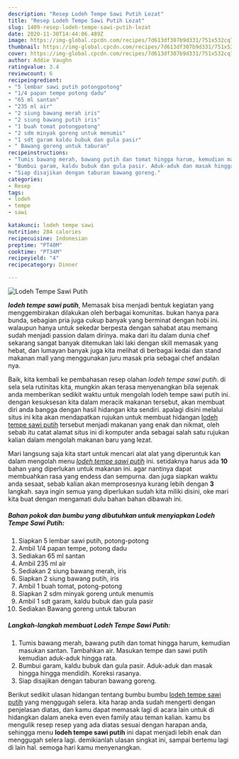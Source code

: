 ```yaml
---
description: "Resep Lodeh Tempe Sawi Putih Lezat"
title: "Resep Lodeh Tempe Sawi Putih Lezat"
slug: 1409-resep-lodeh-tempe-sawi-putih-lezat
date: 2020-11-30T14:44:06.489Z
image: https://img-global.cpcdn.com/recipes/7d613df307b9d331/751x532cq70/lodeh-tempe-sawi-putih-foto-resep-utama.jpg
thumbnail: https://img-global.cpcdn.com/recipes/7d613df307b9d331/751x532cq70/lodeh-tempe-sawi-putih-foto-resep-utama.jpg
cover: https://img-global.cpcdn.com/recipes/7d613df307b9d331/751x532cq70/lodeh-tempe-sawi-putih-foto-resep-utama.jpg
author: Addie Vaughn
ratingvalue: 3.4
reviewcount: 6
recipeingredient:
- "5 lembar sawi putih potongpotong"
- "1/4 papan tempe potong dadu"
- "65 ml santan"
- "235 ml air"
- "2 siung bawang merah iris"
- "2 siung bawang putih iris"
- "1 buah tomat potongpotong"
- "2 sdm minyak goreng untuk menumis"
- "1 sdt garam kaldu bubuk dan gula pasir"
- " Bawang goreng untuk taburan"
recipeinstructions:
- "Tumis bawang merah, bawang putih dan tomat hingga harum, kemudian masukan santan. Tambahkan air. Masukan tempe dan sawi putih kemudian aduk-aduk hingga rata."
- "Bumbui garam, kaldu bubuk dan gula pasir. Aduk-aduk dan masak hingga hingga mendidih. Koreksi rasanya."
- "Siap disajikan dengan taburan bawang goreng."
categories:
- Resep
tags:
- lodeh
- tempe
- sawi

katakunci: lodeh tempe sawi 
nutrition: 284 calories
recipecuisine: Indonesian
preptime: "PT40M"
cooktime: "PT34M"
recipeyield: "4"
recipecategory: Dinner

---
```



![Lodeh Tempe Sawi Putih](https://img-global.cpcdn.com/recipes/7d613df307b9d331/751x532cq70/lodeh-tempe-sawi-putih-foto-resep-utama.jpg)

<b><i>lodeh tempe sawi putih</i></b>, Memasak bisa menjadi bentuk kegiatan yang menggembirakan dilakukan oleh berbagai komunitas. bukan hanya para bunda, sebagian pria juga cukup banyak yang berminat dengan hobi ini. walaupun hanya untuk sekedar berpesta dengan sahabat atau memang sudah menjadi passion dalam dirinya. maka dari itu dalam dunia chef sekarang sangat banyak ditemukan laki laki dengan skill memasak yang hebat, dan lumayan banyak juga kita melihat di berbagai kedai dan stand makanan mall yang menggunakan juru masak pria sebagai chef andalan nya.



Baik, kita kembali ke pembahasan resep olahan <i>lodeh tempe sawi putih</i>. di sela sela rutinitas kita, mungkin akan terasa menyenangkan bila sejenak anda memberikan sedikit waktu untuk mengolah lodeh tempe sawi putih ini. dengan kesuksesan kita dalam meracik makanan tersebut, akan membuat diri anda bangga dengan hasil hidangan kita sendiri. apalagi disini melalui situs ini kita akan mendapatkan rujukan untuk membuat hidangan <u>lodeh tempe sawi putih</u> tersebut menjadi makanan yang enak dan nikmat, oleh sebab itu catat alamat situs ini di komputer anda sebagai salah satu rujukan kalian dalam mengolah makanan baru yang lezat.


Mari langsung saja kita start untuk mencari alat alat yang diperuntuk kan dalam mengolah menu <u><i>lodeh tempe sawi putih</i></u> ini. setidaknya harus ada <b>10</b> bahan yang diperlukan untuk makanan ini. agar nantinya dapat membuahkan rasa yang endess dan sempurna. dan juga siapkan waktu anda sesaat, sebab kalian akan memprosesnya kurang lebih dengan <b>3</b> langkah. saya ingin semua yang diperlukan sudah kita miliki disini, oke mari kita buat dengan mengamati dulu bahan bahan dibawah ini.

<!--inarticleads1-->

##### Bahan pokok dan bumbu yang dibutuhkan untuk menyiapkan Lodeh Tempe Sawi Putih:

1. Siapkan 5 lembar sawi putih, potong-potong
1. Ambil 1/4 papan tempe, potong dadu
1. Sediakan 65 ml santan
1. Ambil 235 ml air
1. Sediakan 2 siung bawang merah, iris
1. Siapkan 2 siung bawang putih, iris
1. Ambil 1 buah tomat, potong-potong
1. Siapkan 2 sdm minyak goreng untuk menumis
1. Ambil 1 sdt garam, kaldu bubuk dan gula pasir
1. Sediakan  Bawang goreng untuk taburan




<!--inarticleads2-->

##### Langkah-langkah membuat Lodeh Tempe Sawi Putih:

1. Tumis bawang merah, bawang putih dan tomat hingga harum, kemudian masukan santan. Tambahkan air. Masukan tempe dan sawi putih kemudian aduk-aduk hingga rata.
1. Bumbui garam, kaldu bubuk dan gula pasir. Aduk-aduk dan masak hingga hingga mendidih. Koreksi rasanya.
1. Siap disajikan dengan taburan bawang goreng.




Berikut sedikit ulasan hidangan tentang bumbu bumbu <u>lodeh tempe sawi putih</u> yang menggugah selera. kita harap anda sudah mengerti dengan penjelasan diatas, dan kamu dapat memasak lagi di acara lain untuk di hidangkan dalam aneka even even family atau teman kalian. kamu bs mengulik resep resep yang ada diatas sesuai dengan harapan anda, sehingga menu <b>lodeh tempe sawi putih</b> ini dapat menjadi lebih enak dan menggugah selera lagi. demikianlah ulasan singkat ini, sampai bertemu lagi di lain hal. semoga hari kamu menyenangkan.
